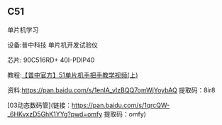 ## C51
单片机学习

设备:普中科技 单片机开发试验仪

芯片: 90C516RD+    40I-PDIP40

教程:[【普中官方】51单片机手把手教学视频(上)](https://www.bilibili.com/video/BV1RB4y1i71i?spm_id_from=333.999.0.0&vd_source=eee7148b443d7f36d5ad3eaba69ace7d)

资料:https://pan.baidu.com/s/1enlA_vIzBQQ7omWjYoybAQ 提取码：8ir8


[03动态数码管](链接：https://pan.baidu.com/s/1qrcQW-_6HKvxzD5GhK1YYg?pwd=omfy 
提取码：omfy)